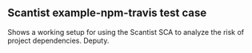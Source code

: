 ## Scantist example-npm-travis test case

Shows a working setup for using the Scantist SCA to analyze the risk of project dependencies. Deputy.
